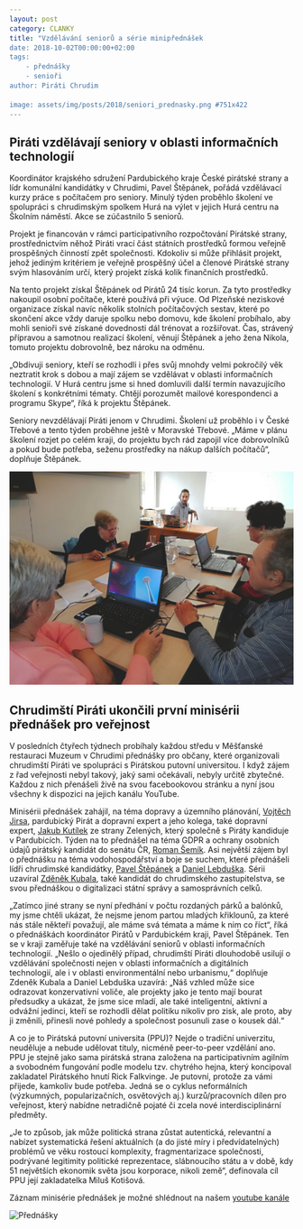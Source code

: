 ```yaml
---
layout: post
category: CLANKY
title: "Vzdělávání seniorů a série minipřednášek
date: 2018-10-02T00:00:00+02:00  
tags: 
    - přednášky
    - senioři
author: Piráti Chrudim

image: assets/img/posts/2018/seniori_prednasky.png #751x422
---
```


## Piráti vzdělávají seniory v oblasti informačních technologií

Koordinátor krajského sdružení Pardubického kraje České pirátské strany a lídr komunální kandidátky v Chrudimi, Pavel Štěpánek, pořádá vzdělávací kurzy práce s počítačem pro seniory. Minulý týden proběhlo školení ve spolupráci s chrudimským spolkem Hurá na výlet v jejich Hurá centru na Školním náměstí. Akce se zúčastnilo 5 seniorů. 

Projekt je financován v rámci participativního rozpočtování Pirátské strany, prostřednictvím něhož Piráti vrací část státních prostředků formou veřejně prospěšných činností zpět společnosti. Kdokoliv si může přihlásit projekt, jehož jediným kritériem je veřejně prospěšný účel a členové Pirátské strany svým hlasováním určí, který projekt získá kolik finančních prostředků. 

Na tento projekt získal Štěpánek od Pirátů 24 tisíc korun. Za tyto prostředky nakoupil osobní počítače, které používá při výuce. Od Plzeňské neziskové organizace získal navíc několik stolních počítačových sestav, které po skončení akce vždy daruje spolku nebo domovu, kde školení probíhalo, aby mohli senioři své získané dovednosti dál trénovat a rozšiřovat. Čas, strávený přípravou a samotnou realizací školení, věnují Štěpánek a jeho žena Nikola, tomuto projektu dobrovolně, bez nároku na odměnu.

„Obdivuji seniory, kteří se rozhodli i přes svůj mnohdy velmi pokročilý věk neztratit krok s dobou a mají zájem se vzdělávat v oblasti informačních technologií. V Hurá centru jsme si hned domluvili další termín navazujícího školení s konkrétními tématy. Chtějí porozumět mailové korespondenci a programu Skype“, říká k projektu Štěpánek. 

Seniory nevzdělávají Piráti jenom v Chrudimi. Školení už proběhlo i v České Třebové a tento týden proběhne ještě v Moravské Třebové. „Máme v plánu školení rozjet po celém kraji, do projektu bych rád zapojil více dobrovolníků a pokud bude potřeba, seženu prostředky na nákup dalších počítačů“, doplňuje Štěpánek. 


![Seniori](/assets/img/posts/2018/seniori.jpg)

## Chrudimští Piráti ukončili první minisérii přednášek pro veřejnost

V posledních čtyřech týdnech probíhaly každou středu v Měšťanské restauraci Muzeum v Chrudimi přednášky pro občany, které organizovali chrudimští Piráti ve spolupráci s Pirátskou putovní universitou. I když zájem z řad veřejnosti nebyl takový, jaký sami očekávali, nebyly určitě zbytečné. Každou z nich přenášeli živě na svou facebookovou stránku a nyní jsou všechny k dispozici na jejich kanálu YouTube. 

Minisérii přednášek zahájil, na téma dopravy a územního plánování, [Vojtěch Jirsa][1], pardubický Pirát a dopravní expert a jeho kolega, také dopravní expert, [Jakub Kutílek][2] ze strany Zelených, který společně s Piráty kandiduje v Pardubicích. Týden na to přednášel na téma GDPR a ochrany osobních údajů pirátský kandidát do senátu ČR, [Roman Šemík][3]. Asi největší zájem byl o přednášku na téma vodohospodářství a boje se suchem, které přednášeli lídři chrudimské kandidátky, [Pavel Štěpánek][4] a [Daniel Lebduška][5]. Sérii uzavíral [Zděněk Kubala][6], také kandidát do chrudimského zastupitelstva, se svou přednáškou o digitalizaci státní správy a samosprávních celků. 

„Zatímco jiné strany se nyní předhání v počtu rozdaných párků a balónků, my jsme chtěli ukázat, že nejsme jenom partou mladých křiklounů, za které nás stále někteří považují, ale máme svá témata a máme k nim co říct“, říká o přednáškách koordinátor Pirátů v Pardubickém kraji, Pavel Štěpánek. Ten se v kraji zaměřuje také na vzdělávání seniorů v oblasti informačních technologií. „Nešlo o ojedinělý případ, chrudimští Piráti dlouhodobě usilují o vzdělávání společnosti nejen v oblasti informačních a digitálních technologií, ale i v oblasti environmentální nebo urbanismu,“ doplňuje Zdeněk Kubala a Daniel Lebduška uzavírá: „Náš vzhled může sice odrazovat konzervativní voliče, ale projekty jako je tento mají bourat předsudky a ukázat, že jsme sice mladí, ale také inteligentní, aktivní a odvážní jedinci, kteří se rozhodli dělat politiku nikoliv pro zisk, ale proto, aby ji změnili, přinesli nové pohledy a společnost posunuli zase o kousek dál.“

A co je to Pirátská putovní universita (PPU)? Nejde o tradiční univerzitu, neuděluje a nebude udělovat tituly, nicméně peer-to-peer vzdělání ano. PPU je stejně jako sama pirátská strana založena na participativním agilním a svobodném fungování podle modelu tzv. chytrého hejna, který koncipoval zakladatel Pirátského hnutí Rick Falkvinge. Je putovní, protože za vámi přijede, kamkoliv bude potřeba. Jedná se o cyklus neformálních (výzkumných, popularizačních, osvětových aj.) kurzů/pracovních dílen pro veřejnost, který nabídne netradičně pojaté či zcela nové interdisciplinární předměty.

„Je to způsob, jak může politická strana zůstat autentická, relevantní a nabízet systematická řešení aktuálních (a do jisté míry i předvídatelných) problémů ve věku rostoucí komplexity, fragmentarizace společnosti, podrývané legitimity politické reprezentace, slábnoucího státu a v době, kdy 51 největších ekonomik světa jsou korporace, nikoli země“, definovala cíl PPU její zakladatelka Miluš Kotišová. 

Záznam minisérie přednášek je možné shlédnout na našem [youtube kanále](https://www.youtube.com/playlist?list=PL6xtxMlCl21QcRjlYOYFLvqhjTn_cnV4O)


![Přednášky](/assets/img/posts/2018/prednasky_plakat.jpg)

[1]: https://pardubice.pirati.cz/clenove/vojtech-jirsa/
[2]: https://pardubice.pirati.cz/clenove/jakub-kutilek/
[3]: https://romansemik.cz/lide/roman-semik/
[4]: https://chrudim.pirati.cz/lide/pavel-stepanek/
[5]: https://chrudim.pirati.cz/lide/daniel-lebduska/
[6]: https://chrudim.pirati.cz/lide/zdenek-kubala/
